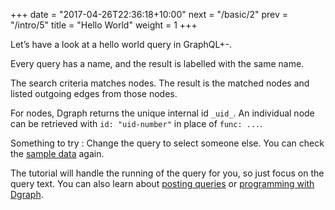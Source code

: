+++
date = "2017-04-26T22:36:18+10:00"
next = "/basic/2"
prev = "/intro/5"
title = "Hello World"
weight = 1
+++


Let’s have a look at a hello world query in GraphQL+-.

Every query has a name, and the result is labelled with the same name.

The search criteria matches nodes.  The result is the matched nodes
and listed outgoing edges from those nodes.

For nodes, Dgraph returns the unique internal id `_uid_`.  An
individual node can be retrieved with
`id: "uid-number"` in place of `func: ...`.

Something to try : Change the query to select someone else.
You can check the [sample data](/intro/3) again.


The tutorial will handle the running of the query for you, so
just focus on the query text.  You can also learn about [posting
queries](https://docs.dgraph.io/v0.7.5/get-started/#step-5-run-some-queries) or [programming with Dgraph](https://docs.dgraph.io/v0.7.5/clients/).
